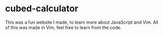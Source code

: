 # cubed-calculator
 This was a fun website I made, to learn more about JavaScript and Vim. All of this was made in Vim, feel free to learn from the code.
